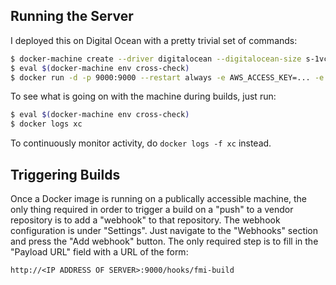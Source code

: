 ## Running the Server

I deployed this on Digital Ocean with a pretty trivial set of commands:

```sh
$ docker-machine create --driver digitalocean --digitalocean-size s-1vcpu-1gb --digitalocean-access-token=$DO_TOKEN cross-check
$ eval $(docker-machine env cross-check)
$ docker run -d -p 9000:9000 --restart always -e AWS_ACCESS_KEY=... -e AWS_SECRET_KEY=... --name xc modelica/crosscheck-update
```

To see what is going on with the machine during builds, just run:

```sh
$ eval $(docker-machine env cross-check)
$ docker logs xc
```

To continuously monitor activity, do `docker logs -f xc` instead.

## Triggering Builds

Once a Docker image is running on a publically accessible machine, the only
thing required in order to trigger a build on a "push" to a vendor repository is
to add a "webhook" to that repository. The webhook configuration is under
"Settings". Just navigate to the "Webhooks" section and press the "Add webhook"
button. The only required step is to fill in the "Payload URL" field with a URL
of the form:

```
http://<IP ADDRESS OF SERVER>:9000/hooks/fmi-build
```
